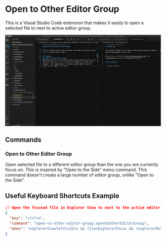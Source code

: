 # Open to Other Editor Group

This is a Visual Studio Code extension that makes it easily to open a selected file to next to active editor group.

![Demo](images/demo.gif)

## Commands
### Open to Other Editor Group
Open selected file to a different editor group than the one you are currently focus on.  This is inspired by "Open to the Side" menu command.  This command doesn't create a large number of editor group, unlike "Open to the Side".

## Useful Keyboard Shortcuts Example
```json
// Open the focused file in Explorer View to next to the active editor group.
{
  "key": "ctrl+o",
  "command": "open-to-other-editor-group.openToOtherEditorGroup",
  "when": "explorerViewletVisible && filesExplorerFocus && !explorerResourceIsFolder && !inputFocus"
}
```
